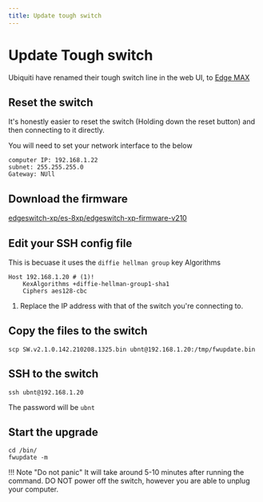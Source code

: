 ```yaml
---
title: Update tough switch
---
```


# Update Tough switch

Ubiquiti have renamed their tough switch line in the web UI, to [Edge MAX](https://store.ui.com/collections/operator-edgemax-routers)

## Reset the switch

It's honestly easier to reset the switch (Holding down the reset button) and then connecting to it directly.

You will need to set your network interface to the below

```text
computer IP: 192.168.1.22
subnet: 255.255.255.0
Gateway: NUll
```

## Download the firmware

[edgeswitch-xp/es-8xp/edgeswitch-xp-firmware-v210](https://www.ui.com/download/edgemax/edgeswitch-xp/es-8xp/edgeswitch-xp-firmware-v210)

## Edit your SSH config file

This is becuase it uses the `diffie hellman group` key Algorithms

```shell
Host 192.168.1.20 # (1)!
    KexAlgorithms +diffie-hellman-group1-sha1
    Ciphers aes128-cbc
```

1. Replace the IP address with that of the switch you're connecting to.

## Copy the files to the switch

```shell
scp SW.v2.1.0.142.210208.1325.bin ubnt@192.168.1.20:/tmp/fwupdate.bin
```

## SSH to the switch

```shell
ssh ubnt@192.168.1.20
```

The password will be `ubnt`

## Start the upgrade

```shell
cd /bin/
fwupdate -m
```

!!! Note "Do not panic"
    It will take around 5-10 minutes after running the command.
    DO NOT power off the switch, however you are able to unplug your computer.
